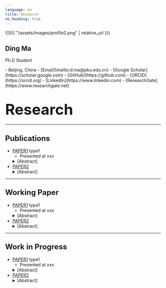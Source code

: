 ```yaml
---
language: en
title: Research
no_heading: true
---
```


<div class="row">
<div class="col-md-4" markdown="1">
<div class="site-personal-heading" markdown="1">
![]({{ "/assets/images/profile2.png" | relative_url }})

## Ding Ma

Ph.D Student
</div>
<div class="site-personal-info" markdown="1">
- <span class="icon icon-office"></span> Beijing, China
- <span class="icon icon-mail"></span> [Email](mailto:d.ma@pku.edu.cn)
- <span class="icon icon-google-scholar"></span> [Google Scholar](https://scholar.google.com)
- <span class="icon icon-github"></span> [GitHub](https://github.com)
- <span class="icon icon-orcid"></span> [ORCID](https://orcid.org)
- <span class="icon icon-linkedin"></span> [LinkedIn](https://www.linkedin.com)
- <span class="icon icon-researchgate"></span> [ResearchGate](https://www.researchgate.net)
</div>
</div>
<div class="col-md-8" markdown="1">

# <font size=8>Research</font>
---

## <font size=5>Publications</font>

<ul>
<li><a href="{{ "/research/paper01.html" | relative_url }}">PAPER1</a> <span class="label label-default">type1</span><ul><li>Presented at xxx</li></ul><details><summary>[Abstract]</summary>xxxxx.</details></li>
<li><a href="{{ "/research/paper01.html" | relative_url }}">PAPER2</a><details><summary>[Abstract]</summary>xxxxx.</details></li>
</ul>

---

## <font size=5>Working Paper</font>

<ul>
<li><a href="{{ "/research/paper01.html" | relative_url }}">PAPER1</a> <span class="label label-default">type1</span><ul><li>Presented at xxx</li></ul><details><summary>[Abstract]</summary>xxxxx.</details></li>
<li><a href="{{ "/research/paper01.html" | relative_url }}">PAPER2</a><details><summary>[Abstract]</summary>xxxxx.</details></li>
</ul>

---

## <font size=5>Work in Progress</font>

<ul>
<li><a href="{{ "/research/paper01.html" | relative_url }}">PAPER1</a> <span class="label label-default">type1</span><ul><li>Presented at xxx</li></ul><details><summary>[Abstract]</summary>xxxxx.</details></li>
<li><a href="{{ "/research/paper01.html" | relative_url }}">PAPER2</a><details><summary>[Abstract]</summary>xxxxx.</details></li>
</ul>